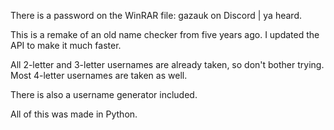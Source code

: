 There is a password on the WinRAR file: gazauk on Discord | ya heard.

This is a remake of an old name checker from five years ago. I updated the API to make it much faster.

All 2-letter and 3-letter usernames are already taken, so don't bother trying.
Most 4-letter usernames are taken as well.

There is also a username generator included.

All of this was made in Python.
